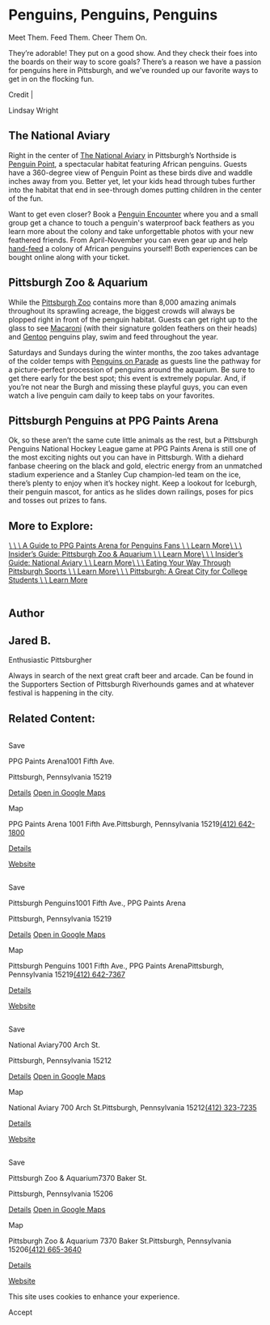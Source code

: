 # Penguins, Penguins, Penguins

Meet Them. Feed Them. Cheer Them On.

They’re adorable! They put on a good show. And they check their foes into the boards on their way to score goals? There’s a reason we have a passion for penguins here in Pittsburgh, and we’ve rounded up our favorite ways to get in on the flocking fun.

Credit \|

Lindsay Wright

## The National Aviary

Right in the center of [The National Aviary](https://www.aviary.org/) in Pittsburgh’s Northside is [Penguin Point](https://www.aviary.org/birds-habitats/habitats/), a spectacular habitat featuring African penguins. Guests have a 360-degree view of Penguin Point as these birds dive and waddle inches away from you. Better yet, let your kids head through tubes further into the habitat that end in see-through domes putting children in the center of the fun.

Want to get even closer? Book a [Penguin Encounter](https://www.aviary.org/programs-encounters/animal-encounters/penguin-encounter/) where you and a small group get a chance to touch a penguin's waterproof back feathers as you learn more about the colony and take unforgettable photos with your new feathered friends. From April-November you can even gear up and help [hand-feed](https://www.aviary.org/programs-encounters/animal-encounters/penguin-feeding-encounter/) a colony of African penguins yourself! Both experiences can be bought online along with your ticket.

## Pittsburgh Zoo & Aquarium

While the [Pittsburgh Zoo](https://www.pittsburghzoo.org/) contains more than 8,000 amazing animals throughout its sprawling acreage, the biggest crowds will always be plopped right in front of the penguin habitat. Guests can get right up to the glass to see [Macaroni](https://www.pittsburghzoo.org/animal/penguin-macaroni/) (with their signature golden feathers on their heads) and [Gentoo](https://www.pittsburghzoo.org/animal/penguin-gentoo/) penguins play, swim and feed throughout the year.

Saturdays and Sundays during the winter months, the zoo takes advantage of the colder temps with [Penguins on Parade](https://www.visitpittsburgh.com/events/penguins-on-parade/#:~:text=Fun%20for%20everyone!,the%20penguins%20will%20parade%20past.) as guests line the pathway for a picture-perfect procession of penguins around the aquarium. Be sure to get there early for the best spot; this event is extremely popular. And, if you’re not near the Burgh and missing these playful guys, you can even watch a live penguin cam daily to keep tabs on your favorites.

## Pittsburgh Penguins at PPG Paints Arena

Ok, so these aren’t the same cute little animals as the rest, but a Pittsburgh Penguins National Hockey League game at PPG Paints Arena is still one of the most exciting nights out you can have in Pittsburgh. With a diehard fanbase cheering on the black and gold, electric energy from an unmatched stadium experience and a Stanley Cup champion-led team on the ice, there’s plenty to enjoy when it’s hockey night. Keep a lookout for Iceburgh, their penguin mascot, for antics as he slides down railings, poses for pics and tosses out prizes to fans.

## More to Explore:

[![](data:image/svg+xml;charset=utf-8,%3Csvg%20xmlns%3D%27http%3A%2F%2Fwww.w3.org%2F2000%2Fsvg%27%20width%3D%271%27%20height%3D%271%27%20style%3D%27background%3Atransparent%27%2F%3E)\\
\\
\\
A Guide to PPG Paints Arena for Penguins Fans \\
\\
Learn More](https://www.visitpittsburgh.com/blog/ppg-paints-arena-penguins-guide/)[![](data:image/svg+xml;charset=utf-8,%3Csvg%20xmlns%3D%27http%3A%2F%2Fwww.w3.org%2F2000%2Fsvg%27%20width%3D%271%27%20height%3D%271%27%20style%3D%27background%3Atransparent%27%2F%3E)\\
\\
\\
Insider’s Guide: Pittsburgh Zoo & Aquarium \\
\\
Learn More](https://www.visitpittsburgh.com/blog/insiders-guide-pittsburgh-zoo-ppg-aquarium/)[![](data:image/svg+xml;charset=utf-8,%3Csvg%20xmlns%3D%27http%3A%2F%2Fwww.w3.org%2F2000%2Fsvg%27%20width%3D%271%27%20height%3D%271%27%20style%3D%27background%3Atransparent%27%2F%3E)\\
\\
\\
Insider’s Guide: National Aviary \\
\\
Learn More](https://www.visitpittsburgh.com/blog/insiders-guide-national-aviary/)[![](data:image/svg+xml;charset=utf-8,%3Csvg%20xmlns%3D%27http%3A%2F%2Fwww.w3.org%2F2000%2Fsvg%27%20width%3D%271%27%20height%3D%271%27%20style%3D%27background%3Atransparent%27%2F%3E)\\
\\
\\
Eating Your Way Through Pittsburgh Sports \\
\\
Learn More](https://www.visitpittsburgh.com/blog/eating-your-way-through-pittsburgh-sports/)[![](data:image/svg+xml;charset=utf-8,%3Csvg%20xmlns%3D%27http%3A%2F%2Fwww.w3.org%2F2000%2Fsvg%27%20width%3D%271%27%20height%3D%271%27%20style%3D%27background%3Atransparent%27%2F%3E)\\
\\
\\
Pittsburgh: A Great City for College Students \\
\\
Learn More](https://www.visitpittsburgh.com/blog/pittsburgh-for-college-students/)

![Jared B.](data:image/svg+xml;charset=utf-8,%3Csvg%20xmlns%3D%27http%3A%2F%2Fwww.w3.org%2F2000%2Fsvg%27%20width%3D%271%27%20height%3D%271%27%20style%3D%27background%3Atransparent%27%2F%3E)

## Author

## Jared B.

Enthusiastic Pittsburgher

Always in search of the next great craft beer and arcade. Can be found in the Supporters Section of Pittsburgh Riverhounds games and at whatever festival is happening in the city.

## Related Content:

[![](data:image/svg+xml;charset=utf-8,%3Csvg%20xmlns%3D%27http%3A%2F%2Fwww.w3.org%2F2000%2Fsvg%27%20width%3D%271%27%20height%3D%271%27%20style%3D%27background%3Atransparent%27%2F%3E)](https://www.visitpittsburgh.com/directory/ppg-paints-arena/)

Save

PPG Paints Arena1001 Fifth Ave.

Pittsburgh, Pennsylvania 15219

[Details](https://www.visitpittsburgh.com/directory/ppg-paints-arena/) [Open in Google Maps](http://maps.google.com/?q=1001%20Fifth%20Ave.%0APittsburgh%2C%20Pennsylvania%2015219%0A)

Map

PPG Paints Arena
1001 Fifth Ave.Pittsburgh, Pennsylvania 15219[(412) 642-1800](tel:+1-412-642-1800)

[Details](https://www.visitpittsburgh.com/directory/ppg-paints-arena/)

[Website](http://www.ppgpaintsarena.com/)

[![](data:image/svg+xml;charset=utf-8,%3Csvg%20xmlns%3D%27http%3A%2F%2Fwww.w3.org%2F2000%2Fsvg%27%20width%3D%271%27%20height%3D%271%27%20style%3D%27background%3Atransparent%27%2F%3E)](https://www.visitpittsburgh.com/directory/pittsburgh-penguins/)

Save

Pittsburgh Penguins1001 Fifth Ave., PPG Paints Arena

Pittsburgh, Pennsylvania 15219

[Details](https://www.visitpittsburgh.com/directory/pittsburgh-penguins/) [Open in Google Maps](http://maps.google.com/?q=1001%20Fifth%20Ave.%2C%20PPG%20Paints%20Arena%0APittsburgh%2C%20Pennsylvania%2015219%0A)

Map

Pittsburgh Penguins
1001 Fifth Ave., PPG Paints ArenaPittsburgh, Pennsylvania 15219[(412) 642-7367](tel:+1-412-642-7367)

[Details](https://www.visitpittsburgh.com/directory/pittsburgh-penguins/)

[Website](http://www.pittsburghpenguins.com/)

[![](data:image/svg+xml;charset=utf-8,%3Csvg%20xmlns%3D%27http%3A%2F%2Fwww.w3.org%2F2000%2Fsvg%27%20width%3D%271%27%20height%3D%271%27%20style%3D%27background%3Atransparent%27%2F%3E)](https://www.visitpittsburgh.com/directory/national-aviary-venues/)

Save

National Aviary700 Arch St.

Pittsburgh, Pennsylvania 15212

[Details](https://www.visitpittsburgh.com/directory/national-aviary-venues/) [Open in Google Maps](http://maps.google.com/?q=700%20Arch%20St.%0APittsburgh%2C%20Pennsylvania%2015212%0A)

Map

National Aviary
700 Arch St.Pittsburgh, Pennsylvania 15212[(412) 323-7235](tel:+1-412-323-7235)

[Details](https://www.visitpittsburgh.com/directory/national-aviary-venues/)

[Website](http://www.aviary.org/)

[![](data:image/svg+xml;charset=utf-8,%3Csvg%20xmlns%3D%27http%3A%2F%2Fwww.w3.org%2F2000%2Fsvg%27%20width%3D%271%27%20height%3D%271%27%20style%3D%27background%3Atransparent%27%2F%3E)](https://www.visitpittsburgh.com/directory/pittsburgh-zoo-aquarium/)

Save

Pittsburgh Zoo & Aquarium7370 Baker St.

Pittsburgh, Pennsylvania 15206

[Details](https://www.visitpittsburgh.com/directory/pittsburgh-zoo-aquarium/) [Open in Google Maps](http://maps.google.com/?q=7370%20Baker%20St.%0APittsburgh%2C%20Pennsylvania%2015206%0A)

Map

Pittsburgh Zoo & Aquarium
7370 Baker St.Pittsburgh, Pennsylvania 15206[(412) 665-3640](tel:+1-412-665-3640)

[Details](https://www.visitpittsburgh.com/directory/pittsburgh-zoo-aquarium/)

[Website](http://www.pittsburghzoo.org/)

This site uses cookies to enhance your experience.



Accept
